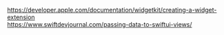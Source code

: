 https://developer.apple.com/documentation/widgetkit/creating-a-widget-extension<br/>
https://www.swiftdevjournal.com/passing-data-to-swiftui-views/<br/>
